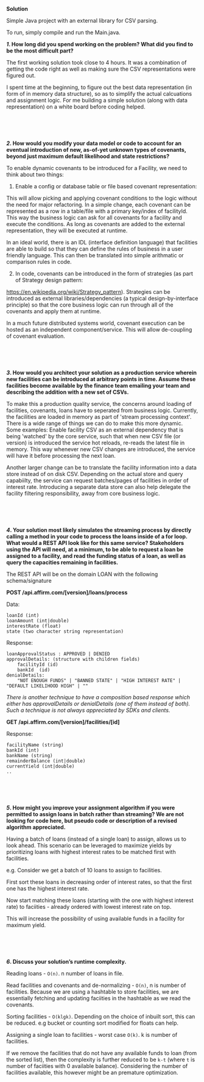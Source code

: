 **Solution**

Simple Java project with an external library for CSV parsing.

To run, simply compile and run the Main.java. 





***1*. How long did you spend working on the problem? What did you find to be the most difficult part?**


The first working solution took close to 4 hours. It was a combination of getting the code right as well as making sure the CSV representations were figured out. 

I spent time at the beginning, to figure out the best data representation (in form of in memory data structure), so as to simplify the actual calcuations and assignment logic. For me building a simple solution (along with data representation) on a white board before coding helped. 

<br/>
<br/>
<br/>



***2*. How would you modify your data model or code to account for an eventual introduction of new, as-of-yet unknown types of covenants, beyond just maximum default likelihood and state restrictions?**

To enable dynamic covenants to be introduced for a Facility, we need to think about two things:

1. Enable a config or database table or file based covenant representation: 

This will allow picking and applying covenant conditions to the logic without the need for major refactoring. In a simple change, each covenant can be represented as a row in a table/file with a primary key/index of facilityId. This way the business logic can ask for all covenants for a facility and execute the conditions. As long as covenants are added to the external representation, they will be executed at runtime.  

In an ideal world, there is an IDL (interface definition language) that facilities are able to build so that they can define the rules of business in a user friendly language. This can then be translated into simple arithmatic or comparison rules in code. 

2. In code, covenants can be introduced in the form of strategies (as part of Strategy design pattern:

https://en.wikipedia.org/wiki/Strategy_pattern). 
Strategies can be introduced as external libraries/dependencies (a typical design-by-interface principle) so that the core business logic can run through all of the covenants and apply them at runtime. 

In a much future distributed systems world, covenant execution can be hosted as an independent component/service. This will allow de-coupling of covenant evaluation.  

<br/>
<br/>
<br/>

***3*. How would you architect your solution as a production service wherein new facilities can be introduced at arbitrary points in time. Assume these facilities become available by the finance team emailing your team and describing the addition with a new set of CSVs.**

To make this a production quality service, the concerns around loading of facilities, covenants, loans have to seperated from business logic. Currently, the facilities are loaded in memory as part of 'stream processing context'. There is a wide range of things we can do to make this more dynamic. Some examples: 
Enable facility CSV as an external dependency that is being 'watched' by the core service, such that when new CSV file (or version) is introduced the service hot reloads, re-reads the latest file in memory. This way whenever new CSV changes are introduced, the service will have it before processing the next loan. 

Another larger change can be to translate the facility information into a data store instead of on disk CSV. Depending on the actual store and query capabiilty, the service can request batches/pages of facilities in order of interest rate. Introducing a separate data store can also help delegate the facility filtering responsibility, away from core business logic. 

   <br/>
   <br/>
   <br/>


***4*. Your solution most likely simulates the streaming process by directly calling a method in your code to process the loans inside of a for loop. What would a REST API look like for this same service? Stakeholders using the API will need, at a minimum, to be able to request a loan be assigned to a facility, and read the funding status of a loan, as well as query the capacities remaining in facilities.**

The REST API will be on the domain LOAN with the following schema/signature 

**POST  /api.affirm.com/[version]/loans/process**

Data: 
	
	loanId (int)
	loanAmount (int|double)
	interestRate (float)
	state (two character string representation)

Response: 

	loanApprovalStatus : APPROVED | DENIED 
	approvalDetails: (structure with children fields)
		facilityId (id)
		bankId	(id)
	denialDetails: 
		"NOT ENOUGH FUNDS" | "BANNED STATE" | "HIGH INTEREST RATE" | "DEFAULT LIKELIHOOD HIGH" | ""

_There is another technique to have a composition based response which either has approvalDetails or denialDetails (one of them instead of both). Such a technique is not always appreciated by SDKs and clients._  



**GET /api.affirm.com/[version]/facilities/[id]**

Response: 

	facilityName (string)
	bankId (int)
	bankName (string)
	remainderBalance (int|double)
	currentYield (int|double)
	.. 

	
<br/>
<br/>
<br/>


***5*. How might you improve your assignment algorithm if you were permitted to assign loans in batch rather than streaming? We are not looking for code here, but pseudo code or description of a revised algorithm appreciated.**

Having a batch of loans (instead of a single loan) to assign, allows us to look ahead. This scenario can be leveraged to maximize yields by prioritizing loans with highest interest rates to be matched first with facilities. 

e.g. Consider we get a batch of 10 loans to assign to facilities. 

First sort these loans in decreasing order of interest rates, so that the first one has the highest interest rate. 

Now start matching these loans (starting with the one with highest interest rate) to faciities - already ordered with lowest interest rate on top.  

This will increase the possibility of using available funds in a facility for maximum yield. 

 <br/>
 <br/>
 <br/>


***6*. Discuss your solution’s runtime complexity.**

Reading loans - `O(n)`. n number of loans in file.

Read facilities and covenants and de-normalizing - `O(n)`, n is number of facilities. Because we are using a hashtable to store facilities, we are essentially fetching and updating faciities in the hashtable as we read the covenants. 

Sorting facilities - `O(klgk)`. Depending on the choice of inbuilt sort, this can be reduced. e.g bucket or counting sort modified for floats can help.  

Assigning a single loan to facilities - worst case `O(k)`. k is number of facilities. 

If we remove the facilities that do not have any available funds to loan (from the sorted list), then the complexity is further reduced to be `k-t` (where `t` is number of faciities with 0 available balance). 
Considering the number of facilities available, this however might be an premature optimization. 




